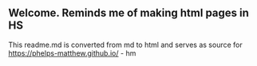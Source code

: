 ## Welcome. Reminds me of making html pages in HS

This readme.md is converted from md to html and serves as source for https://phelps-matthew.github.io/ - hm
